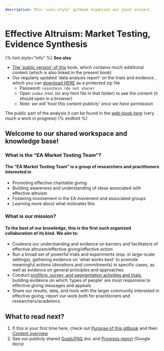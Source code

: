 ```yaml
---
description: This 'wiki-style' gitbook organizes our joint project.
---
```


# Effective Altruism: Market Testing, Evidence Synthesis

{% hint style="info" %}
**See also**

* [The 'public version' of this](https://effective-giving-marketing.gitbook.io/untitled/) book, which contains much additional content (which is also linked in the present book)
* Our regularly updated 'data analysis report' on the trials and evidence , which you can [download HERE](https://www.dropbox.com/s/jyxj2jen6e9ptjz/eamt\_bookdown.zip?dl=0) as a protected zip file
  * Password: `reinstein (do not share)`
  * Open `index.html` (or any html file in that folder) to see the content (it should open in a browser)
  * _Note: we will 'host this content publicly' once we have permission_

The public part of the analysis it can be found in the [web-book here](https://daaronr.github.io/eamt\_data\_analysis/) (very much a work in progress)
{% endhint %}

## Welcome to our shared workspace and knowledge base!

### What is the “EA Market Testing Team”?

#### The “EA Market Testing Team” is a group of researchers and practitioners interested in

* Promoting effective charitable giving
* Building awareness and understanding of ideas associated with effective altruism
* Fostering involvement in the EA movement and associated groups
* Learning more about what motivates this

### What is our mission?

#### To the best of our knowledge, this is the first such organized collaboration of its kind. We aim to:

* Coalesce our understanding and evidence on barriers and facilitators of effective altruism/effective giving/effective action
* Run a broad set of powerful trials and experiments (esp. in large-scale settings), gathering evidence on ‘what works best' to promote meaningful actions (donations and commitments) in specific cases, as well as evidence on general principles and approaches
* Conduct [profiling, survey, and segmentation activities and trials](profiling-and-segmentation/profiling-discussion.md), building evidence on which 'types of people' are most responsive to effective giving messages and appeals
* Share our results, data, and tools with the larger community interested in effective giving; report our work both for practitioners and researchers/academics

## **What to read next?**

1. If this is your first time here, check out [Purpose of this gitbook](purpose-of-this-gitbook.md) and then [Content overview](sections-and-organization/)
2. See our publicly shared [Goals/FAQ](https://docs.google.com/document/d/1Ok9b51p5aQ1qHFnrGkf\_e7vsjnDWzWdU\_Zv3eUCtEL4/edit#heading=h.gjcw9rquq2um) doc and [Progress report](https://docs.google.com/document/d/1buIcG21ChtWiDvAdV8Rp6Z8izofmAXOsy5PaomFsHZw/edit) (Google docs)
